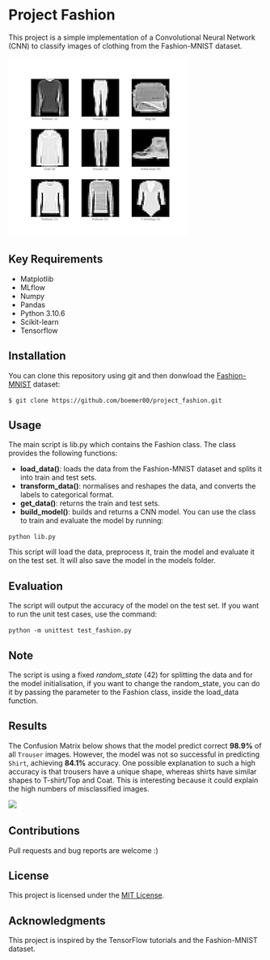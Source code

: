 # Project Fashion

This project is a simple implementation of a Convolutional Neural Network (CNN) to classify images of clothing from the Fashion-MNIST dataset.

![](fashion.png)

## Key Requirements
- Matplotlib
- MLflow
- Numpy
- Pandas
- Python 3.10.6
- Scikit-learn
- Tensorflow

## Installation
You can clone this repository using git and then donwload the [Fashion-MNIST](https://github.com/zalandoresearch/fashion-mnist) dataset:

```$ git clone https://github.com/boemer00/project_fashion.git```

## Usage
The main script is lib.py which contains the Fashion class. The class provides the following functions:

- **load_data()**: loads the data from the Fashion-MNIST dataset and splits it into train and test sets.
- **transform_data()**: normalises and reshapes the data, and converts the labels to categorical format.
- **get_data()**: returns the train and test sets.
- **build_model()**: builds and returns a CNN model.
You can use the class to train and evaluate the model by running:

```python lib.py```

This script will load the data, preprocess it, train the model and evaluate it on the test set. It will also save the model in the models folder.

## Evaluation
The script will output the accuracy of the model on the test set.
If you want to run the unit test cases, use the command:

```python -m unittest test_fashion.py```

## Note
The script is using a fixed *random_state* (42) for splitting the data and for the model initialisation, if you want to change the random_state, you can do it by passing the parameter to the Fashion class, inside the load_data function.

## Results
The Confusion Matrix below shows that the model predict correct **98.9%** of all `Trouser` images. However, the model was not so successful in predicting `Shirt`, achieving **84.1%** accuracy. One possible explanation to such a high accuracy is that trousers have a unique shape, whereas shirts have similar shapes to T-shirt/Top and Coat. This is interesting because it could explain the high numbers of misclassified images.

![](confusion_matrix_renato_boemer.png)

## Contributions
Pull requests and bug reports are welcome :)

## License
This project is licensed under the [MIT License](https://github.com/zalandoresearch/fashion-mnist/blob/master/LICENSE).

## Acknowledgments
This project is inspired by the TensorFlow tutorials and the Fashion-MNIST dataset.
